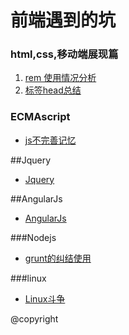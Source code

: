 # 前端遇到的坑
### html,css,移动端展现篇 ###

1.  [rem 使用情况分析](../../issues/2)
2.  [标签head总结](../issues/2)


### ECMAscript ###
<ul>
<li><a href="js/js.md">js不完善记忆</a></li>
</ul>
##Jquery
<ul>
<li><a href="js/jq.md">Jquery</a></li>
</ul>
##AngularJs
<ul>
<li><a href="js/ng.md">AngularJs</a></li>
</ul>
###Nodejs
<ul>
<li><a href="node/grunt.md">grunt的纠结使用</a></li>
</ul>
###linux
<ul>
<li><a href="linux/linux.md">Linux斗争</a></li>
</ul>





@copyright









